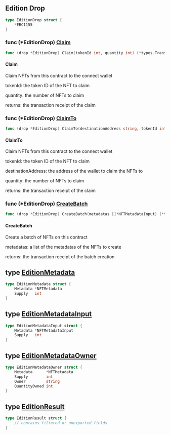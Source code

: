 
## Edition Drop

```go
type EditionDrop struct {
    *ERC1155
}
```

### func \(\*EditionDrop\) [Claim](<https://github.com/thirdweb-dev/go-sdk/blob/main/pkg/thirdweb/edition_drop.go#L96>)

```go
func (drop *EditionDrop) Claim(tokenId int, quantity int) (*types.Transaction, error)
```

#### Claim

Claim NFTs from this contract to the connect wallet

tokenId: the token ID of the NFT to claim

quantity: the number of NFTs to claim

returns: the transaction receipt of the claim

### func \(\*EditionDrop\) [ClaimTo](<https://github.com/thirdweb-dev/go-sdk/blob/main/pkg/thirdweb/edition_drop.go#L112>)

```go
func (drop *EditionDrop) ClaimTo(destinationAddress string, tokenId int, quantity int) (*types.Transaction, error)
```

#### ClaimTo

Claim NFTs from this contract to the connect wallet

tokenId: the token ID of the NFT to claim

destinationAddress: the address of the wallet to claim the NFTs to

quantity: the number of NFTs to claim

returns: the transaction receipt of the claim

### func \(\*EditionDrop\) [CreateBatch](<https://github.com/thirdweb-dev/go-sdk/blob/main/pkg/thirdweb/edition_drop.go#L54>)

```go
func (drop *EditionDrop) CreateBatch(metadatas []*NFTMetadataInput) (*types.Transaction, error)
```

#### CreateBatch

Create a batch of NFTs on this contract

metadatas: a list of the metadatas of the NFTs to create

returns: the transaction receipt of the batch creation

## type [EditionMetadata](<https://github.com/thirdweb-dev/go-sdk/blob/main/pkg/thirdweb/types.go#L44-L47>)

```go
type EditionMetadata struct {
    Metadata *NFTMetadata
    Supply   int
}
```

## type [EditionMetadataInput](<https://github.com/thirdweb-dev/go-sdk/blob/main/pkg/thirdweb/types.go#L56-L59>)

```go
type EditionMetadataInput struct {
    Metadata *NFTMetadataInput
    Supply   int
}
```

## type [EditionMetadataOwner](<https://github.com/thirdweb-dev/go-sdk/blob/main/pkg/thirdweb/types.go#L49-L54>)

```go
type EditionMetadataOwner struct {
    Metadata      *NFTMetadata
    Supply        int
    Owner         string
    QuantityOwned int
}
```

## type [EditionResult](<https://github.com/thirdweb-dev/go-sdk/blob/main/pkg/thirdweb/erc1155.go#L21-L24>)

```go
type EditionResult struct {
    // contains filtered or unexported fields
}
```
